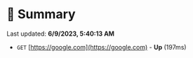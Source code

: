 # 📖 Summary
Last updated: **6/9/2023, 5:40:13 AM**

- `GET` [https://google.com](https://google.com) - **Up** (197ms)
